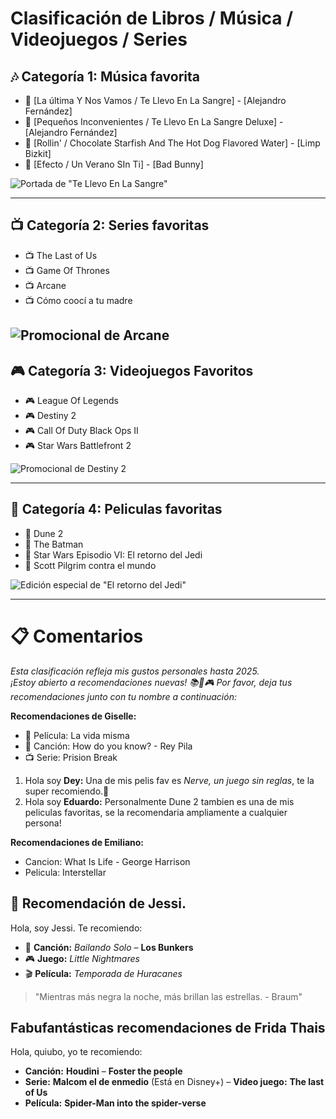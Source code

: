 # Clasificación de Libros / Música / Videojuegos / Series

## 🎶 Categoría 1: Música favorita
- 🎵 [La última Y Nos Vamos / Te Llevo En La Sangre] - [Alejandro Fernández]
- 🎵 [Pequeños Inconvenientes / Te Llevo En La Sangre Deluxe] - [Alejandro Fernández]
- 🎵 [Rollin' / Chocolate Starfish And The Hot Dog Flavored Water] - [Limp Bizkit]
- 🎵 [Efecto / Un Verano SIn Ti] - [Bad Bunny]

![Portada de "Te Llevo En La Sangre"](/imagenes/AF_TLELS.jpeg)

---

## 📺 Categoría 2: Series favoritas
- 📺 The Last of Us
- 📺 Game Of Thrones
- 📺 Arcane
- 📺 Cómo coocí a tu madre   

![Promocional de Arcane](/imagenes/ARCANE.jpg)
---

## 🎮 Categoría 3: Videojuegos Favoritos
- 🎮 League Of Legends
- 🎮 Destiny 2
- 🎮 Call Of Duty Black Ops II
- 🎮 Star Wars Battlefront 2

![Promocional de Destiny 2](/imagenes/DESTINY2.jpg)

---

## 🎥 Categoría 4: Peliculas favoritas
- 🎥 Dune 2
- 🎥 The Batman
- 🎥 Star Wars Episodio VI: El retorno del Jedi
- 🎥 Scott Pilgrim contra el mundo

![Edición especial de "El retorno del Jedi"](/imagenes/SW_ERDJ.jpg)

---

# 📋 Comentarios

*Esta clasificación refleja mis gustos personales hasta 2025.  
¡Estoy abierto a recomendaciones nuevas! 📚🎵🎮*
*Por favor, deja tus recomendaciones junto con tu nombre a continuación:*

**Recomendaciones de Giselle:**
- 🎥 Película: La vida misma
- 🎵 Canción: How do you know? - Rey Pila
- 📺 Serie: Prision Break

1.  Hola soy **Dey:**  Una de mis pelis fav es *Nerve, un juego sin reglas*, te la super recomiendo.🤗
2. Hola soy **Eduardo:** Personalmente Dune 2 tambien es una de mis peliculas favoritas, se la recomendaria ampliamente a cualquier persona!

**Recomendaciones de Emiliano:**
- Cancion: What Is Life - George Harrison
- Pelicula: Interstellar


## 🌟 Recomendación de Jessi.
Hola, soy Jessi. Te recomiendo:
- 🎵 **Canción:** *Bailando Solo* – **Los Bunkers**
- 🎮 **Juego:** *Little Nightmares*
- 🎬 **Película:** *Temporada de Huracanes*



> "Mientras más negra la noche, más brillan las estrellas. - Braum"


## Fabufantásticas recomendaciones de Frida Thais 

Hola, quiubo, yo te recomiendo:

- **Canción:** __Houdini__ – **Foster the people**
- **Serie:** __Malcom el de enmedio__ (Está en Disney+)
– **Video juego:** __The last of Us__ 
- **Película:** __Spider-Man into the spider-verse__

